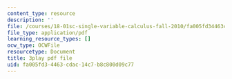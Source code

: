 ```yaml
---
content_type: resource
description: ''
file: /courses/18-01sc-single-variable-calculus-fall-2010/fa005fd34463cdac14c7b8c800d09c77_HgEqXhsIq_g.pdf
file_type: application/pdf
learning_resource_types: []
ocw_type: OCWFile
resourcetype: Document
title: 3play pdf file
uid: fa005fd3-4463-cdac-14c7-b8c800d09c77
---
```

